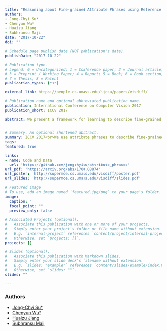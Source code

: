 ```yaml
---
title: "Reasoning about Fine-grained Attribute Phrases using Reference Games"
authors:
- Jong-Chyi Su*
- Chenyun Wu*
- Huaizu Jiang
- Subhransu Maji
date: "2017-10-22"
doi: ""

# Schedule page publish date (NOT publication's date).
publishDate: "2017-10-22"

# Publication type.
# Legend: 0 = Uncategorized; 1 = Conference paper; 2 = Journal article;
# 3 = Preprint / Working Paper; 4 = Report; 5 = Book; 6 = Book section;
# 7 = Thesis; 8 = Patent
publication_types: ["1"]

external_link: https://people.cs.umass.edu/~jcsu/papers/visdiff/

# Publication name and optional abbreviated publication name.
publication: International Conference on Computer Vision 2017
publication_short: ICCV 2017

abstract: We present a framework for learning to describe fine-grained visual differences between instances using attribute phrases. Attribute phrases capture distinguishing aspects of an object (e.g., "propeller on the nose" or "door near the wing" for airplanes) in a compositional manner. Instances within a category can be described by a set of these phrases and collectively they span the space of semantic attributes for a category. We collect a large dataset of such phrases by asking annotators to describe several visual differences between a pair of instances within a category. We then learn to describe and ground these phrases to images in the context of a reference game between a speaker and a listener. The goal of a speaker is to describe attributes of an image that allows the listener to correctly identify it within a pair. Data collected in a pairwise manner improves the ability of the speaker to generate, and the ability of the listener to interpret visual descriptions. Moreover, due to the compositionality of attribute phrases, the trained listeners can interpret descriptions not seen during training for image retrieval, and the speakers can generate attribute-based explanations for differences between previously unseen categories. We also show that embedding an image into the semantic space of attribute phrases derived from listeners offers 20% improvement in accuracy over existing attribute-based representations on the FGVC-aircraft dataset.


# Summary. An optional shortened abstract.
summary: ICCV 2017<br>We use attribute phrases to describe fine-grained visual differences between instances. We collect a large dataset, design a listener and a speaker to play the reference game, and apply the trained models to fine-grained classification as well as telling the difference between categories.
tags:
featured: true

links:
- name: Code and Data
  url: 'https://github.com/jongchyisu/attribute_phrases'
url_pdf: 'https://arxiv.org/abs/1708.08874'
url_poster: 'http://supermoe.cs.umass.edu/visdiff/poster.pdf'
url_slides: 'http://supermoe.cs.umass.edu/visdiff/slides.pdf'

# Featured image
# To use, add an image named `featured.jpg/png` to your page's folder. 
image:
  caption: ''
  focal_point: ""
  preview_only: false

# Associated Projects (optional).
#   Associate this publication with one or more of your projects.
#   Simply enter your project's folder or file name without extension.
#   E.g. `internal-project` references `content/project/internal-project/index.md`.
#   Otherwise, set `projects: []`.
projects: []

# Slides (optional).
#   Associate this publication with Markdown slides.
#   Simply enter your slide deck's filename without extension.
#   E.g. `slides: "example"` references `content/slides/example/index.md`.
#   Otherwise, set `slides: ""`.
slides: ""

---
```

### **Authors**
- [Jong-Chyi Su*](https://people.cs.umass.edu/~jcsu/)
- [Chenyun Wu*](https://people.cs.umass.edu/~chenyun)
- [Huaizu Jiang](http://jianghz.me/)
- [Subhransu Maji](http://people.cs.umass.edu/~smaji/)
